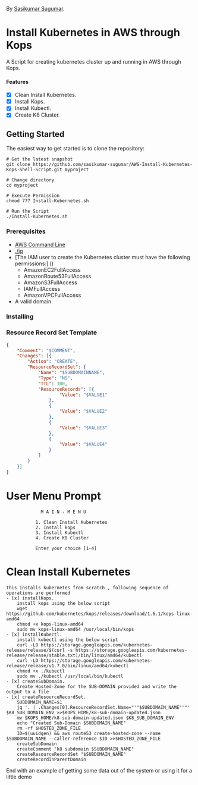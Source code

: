 <!-- If you'd like to use a logo instead uncomment this code and remove the text above this line

  ![Logo](URL to logo img file goes here)

-->

By [Sasikumar Sugumar](http://sasikumarsugumar.io/).

# Install Kubernetes in AWS through Kops

A Script for creating kubernetes cluster up and running in AWS through Kops.

#### Features

- [x] Clean Install Kubernetes.
- [x] Install Kops.
- [x] Install Kubectl.
- [x] Create K8 Cluster.

## Getting Started

The easiest way to get started is to clone the repository:

```
# Get the latest snapshot
git clone https://github.com/sasikumar-sugumar/AWS-Install-Kubernetes-Kops-Shell-Script.git myproject

# Change directory
cd myproject

# Execute Permission
chmod 777 Install-Kubernetes.sh

# Run the Script
./Install-Kubernetes.sh
```


### Prerequisites

- [AWS Command Line](https://aws.amazon.com/cli/)
- [./jq](https://stedolan.github.io/jq/)
- [The IAM user to create the Kubernetes cluster must have the following permissions:] ()
    * AmazonEC2FullAccess
    * AmazonRoute53FullAccess
    * AmazonS3FullAccess
    * IAMFullAccess
    * AmazonVPCFullAccess
- A valid domain 

### Installing

### Resource Record Set Template

```k8-sub-domian.json
{
    "Comment": "$COMMENT",
    "Changes": [{
        "Action": "CREATE",
        "ResourceRecordSet": {
            "Name": "$SUBDOMAINNAME",
            "Type": "NS",
            "TTL": 300,
            "ResourceRecords": [{
                    "Value": "$VALUE1"
                },
                {
                    "Value": "$VALUE2"
                },
                {
                    "Value": "$VALUE3"
                },
                {
                    "Value": "$VALUE4"
                }
            ]
        }
    }]
}
```

# User Menu Prompt

                 M A I N - M E N U

               1. Clean Install Kubernetes
               2. Install kops
               3. Install Kubectl
               4. Create K8 Cluster

               Enter your choice [1-4]

# Clean Install Kubernetes
    This installs kubernetes from scratch , following sequence of operations are performed
    - [x] installKops.
        install kops using the below script
        wget https://github.com/kubernetes/kops/releases/download/1.6.1/kops-linux-amd64
	    chmod +x kops-linux-amd64
	    sudo mv kops-linux-amd64 /usr/local/bin/kops
    - [x] installKubectl.
        install kubectl using the below script
        curl -LO https://storage.googleapis.com/kubernetes-release/release/$(curl -s https://storage.googleapis.com/kubernetes-release/release/stable.txt)/bin/linux/amd64/kubectl
	    curl -LO https://storage.googleapis.com/kubernetes-release/release/v1.7.0/bin/linux/amd64/kubectl
	    chmod +x ./kubectl
	    sudo mv ./kubectl /usr/local/bin/kubectl
    - [x] createSubDomain.
        Create Hosted-Zone for the SUB-DOMAIN provided and write the output to a file
    - [x] createResourceRecordSet.
        SUBDOMAIN_NAME=$1
	    jq '. | .Changes[0].ResourceRecordSet.Name="'"$SUBDOMAIN_NAME"'"' $K8_SUB_DOMAIN_ENV >>$KOPS_HOME/k8-sub-domain-updated.json
	    mv $KOPS_HOME/k8-sub-domain-updated.json $K8_SUB_DOMAIN_ENV
	    echo "Created Sub-Domain $SUBDOMAIN_NAME"
        rm -rf $HOSTED_ZONE_FILE
	    ID=$(uuidgen) && aws route53 create-hosted-zone --name $SUBDOMAIN_NAME --caller-reference $ID >>$HOSTED_ZONE_FILE
		createSubDomain
		createComment "k8 subdomain $SUBDOMAIN_NAME"
		createResourceRecordSet "$SUBDOMAIN_NAME"
		createRecordInParentDomain


End with an example of getting some data out of the system or using it for a little demo

